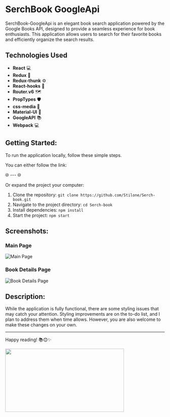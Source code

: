 # SerchBook GoogleApi

SerchBook-GoogleApi is an elegant book search application powered by the Google Books API, designed to provide a seamless experience for book enthusiasts. This application allows users to search for their favorite books and efficiently organize the search results.

## Technologies Used
- **React**  💻
- **Redux**  🔄
- **Redux-thunk**  ⚙️
- **React-hooks**  🎣
- **Router.v6**  🗺️
- **PropTypes**  🛡️
- **css-media**  📱
- **Material-UI** 🎨
- **GoogleAPI** 📚
- **Webpack** 💻

## Getting Started:
To run the application locally, follow these simple steps.

You can either follow the link:
 
🌐 --- 🌐

Or expand the project your computer:

1. Clone the repository: `git clone https://github.com/Stilone/Serch-book.git`
2. Navigate to the project directory: `cd Serch-book`
3. Install dependencies: `npm install`
4. Start the project: `npm start`

## Screenshots:

### Main Page
![Main Page](https://github.com/Stilone/SerchBook-GoogleApi/assets/54247765/c1bda649-893c-4254-bb22-fae2d5f34b4b)

### Book Details Page
![Book Details Page](https://github.com/Stilone/SerchBook-GoogleApi/assets/54247765/cf84d57c-2196-4a17-a7b9-4ad447f3aaff)

## Description:
While the application is fully functional, there are some styling issues that may catch your attention. Styling improvements are on the to-do list, and I plan to address them when time allows. However, you are also welcome to make these changes on your own.

---

Happy reading! 📚😊✨

<img align="left" height="200" width="375" alt="" src="https://media.giphy.com/media/137EaR4vAOCn1S/giphy.gif"/>


